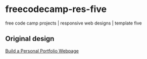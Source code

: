 # freecodecamp-res-five
free code camp projects | responsive web designs | template five
## Original design 
[Build a Personal Portfolio Webpage](https://codepen.io/freeCodeCamp/full/zNBOYG)
